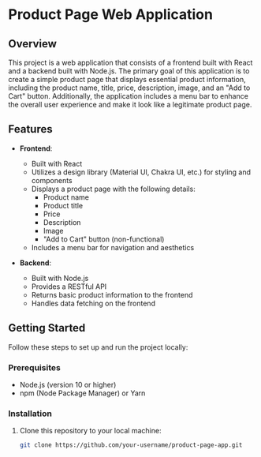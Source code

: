 # Product Page Web Application

## Overview

This project is a web application that consists of a frontend built with React and a backend built with Node.js. The primary goal of this application is to create a simple product page that displays essential product information, including the product name, title, price, description, image, and an "Add to Cart" button. Additionally, the application includes a menu bar to enhance the overall user experience and make it look like a legitimate product page.

## Features

- **Frontend**:
  - Built with React
  - Utilizes a design library (Material UI, Chakra UI, etc.) for styling and components
  - Displays a product page with the following details:
    - Product name
    - Product title
    - Price
    - Description
    - Image
    - "Add to Cart" button (non-functional)
  - Includes a menu bar for navigation and aesthetics

- **Backend**:
  - Built with Node.js
  - Provides a RESTful API
  - Returns basic product information to the frontend
  - Handles data fetching on the frontend

## Getting Started

Follow these steps to set up and run the project locally:

### Prerequisites

- Node.js (version 10 or higher)
- npm (Node Package Manager) or Yarn

### Installation

1. Clone this repository to your local machine:

   ```bash
   git clone https://github.com/your-username/product-page-app.git
